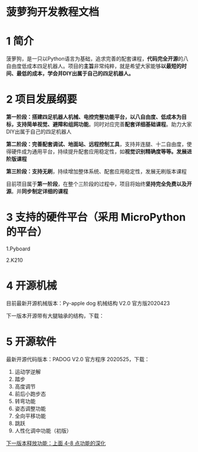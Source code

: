 # 菠萝狗开发教程文档
# **1 简介**

 菠萝狗，是一只以Python语言为基础，追求完善的配套课程，**代码完全开源**的八自由度低成本四足机器人。项目的**主旨**非常纯粹，就是希望大家能够**以最短的时间、最低的成本，学会并DIY出属于自己的四足机器人。**

# 2 项目发展纲要

**第一阶段：**搭建四足机器人机械、电控完整功能平台，以八自由度、**低成本**为目标，支持**简单视觉、避障和组网功能**。同时对应完善**配套详细基础课程**。助力大家DIY出属于自己的四足机器人



**第二阶段：**完善**配套调试、地面站、远程控制工具**，支持并连腿、十二自由度，使得硬件成为通用平台，持续提升配套应用稳定性，如**视觉识别精确度等等。发展进阶版课程**



**第三阶段：**支持**无刷**，持续增加整体系统、配套应用稳定性，发展无刷版本课程

目前项目属于**第一阶段**，在整个三阶段的过程中，项目将始终**坚持完全免费以及开源**。并**同步制定详细的课程**

# 3 支持的硬件平台（采用 MicroPython 的平台）

  1.Pyboard

  2.K210

# 4 开源机械

目前最新开源机械版本：Py-apple dog 机械结构 V2.0 官方版2020423

下一版本开源带有大腿轴承的结构，下载：



# 5 开源软件

最新开源代码版本：PADOG V2.0 官方程序 2020525，下载：

1. 运动学逆解
2. 踏步
3. 高度调节
4. 前后小跑步态
5. 转弯功能
6.  姿态调整功能
7. 全向平移功能
8. 跳跃
9. 人性化调中功能（初版）

<u>下一版本释放功能：上面 4-8 点功能的深化</u>